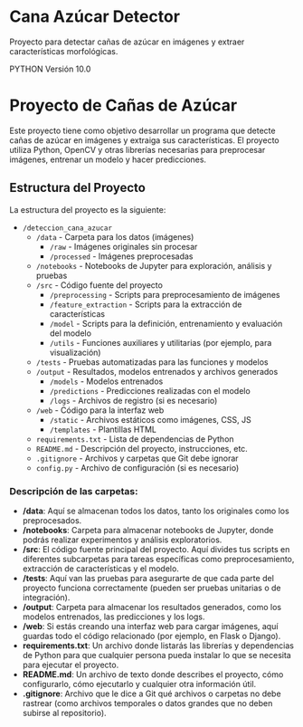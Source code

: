 # Cana Azúcar Detector

Proyecto para detectar cañas de azúcar en imágenes y extraer características morfológicas.


PYTHON Versión 10.0

# Proyecto de Cañas de Azúcar

Este proyecto tiene como objetivo desarrollar un programa que detecte cañas de azúcar en imágenes y extraiga sus características. El proyecto utiliza Python, OpenCV y otras librerías necesarias para preprocesar imágenes, entrenar un modelo y hacer predicciones.

## Estructura del Proyecto

La estructura del proyecto es la siguiente:

- `/deteccion_cana_azucar`
  - `/data`                  - Carpeta para los datos (imágenes)
    - `/raw`                 - Imágenes originales sin procesar
    - `/processed`           - Imágenes preprocesadas
  - `/notebooks`             - Notebooks de Jupyter para exploración, análisis y pruebas
  - `/src`                   - Código fuente del proyecto
    - `/preprocessing`       - Scripts para preprocesamiento de imágenes
    - `/feature_extraction` - Scripts para la extracción de características
    - `/model`               - Scripts para la definición, entrenamiento y evaluación del modelo
    - `/utils`               - Funciones auxiliares y utilitarias (por ejemplo, para visualización)
  - `/tests`                 - Pruebas automatizadas para las funciones y modelos
  - `/output`                - Resultados, modelos entrenados y archivos generados
    - `/models`              - Modelos entrenados
    - `/predictions`         - Predicciones realizadas con el modelo
    - `/logs`                - Archivos de registro (si es necesario)
  - `/web`                   - Código para la interfaz web
    - `/static`              - Archivos estáticos como imágenes, CSS, JS
    - `/templates`           - Plantillas HTML
  - `requirements.txt`       - Lista de dependencias de Python
  - `README.md`              - Descripción del proyecto, instrucciones, etc.
  - `.gitignore`             - Archivos y carpetas que Git debe ignorar
  - `config.py`              - Archivo de configuración (si es necesario)

### Descripción de las carpetas:

- **/data**: Aquí se almacenan todos los datos, tanto los originales como los preprocesados.
- **/notebooks**: Carpeta para almacenar notebooks de Jupyter, donde podrás realizar experimentos y análisis exploratorios.
- **/src**: El código fuente principal del proyecto. Aquí divides tus scripts en diferentes subcarpetas para tareas específicas como preprocesamiento, extracción de características y el modelo.
- **/tests**: Aquí van las pruebas para asegurarte de que cada parte del proyecto funciona correctamente (pueden ser pruebas unitarias o de integración).
- **/output**: Carpeta para almacenar los resultados generados, como los modelos entrenados, las predicciones y los logs.
- **/web**: Si estás creando una interfaz web para cargar imágenes, aquí guardas todo el código relacionado (por ejemplo, en Flask o Django).
- **requirements.txt**: Un archivo donde listarás las librerías y dependencias de Python para que cualquier persona pueda instalar lo que se necesita para ejecutar el proyecto.
- **README.md**: Un archivo de texto donde describes el proyecto, cómo configurarlo, cómo ejecutarlo y cualquier otra información útil.
- **.gitignore**: Archivo que le dice a Git qué archivos o carpetas no debe rastrear (como archivos temporales o datos grandes que no deben subirse al repositorio).
